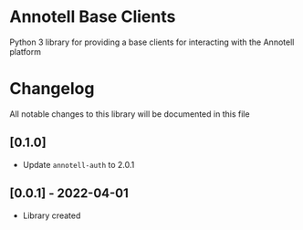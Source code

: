 # Annotell Base Clients

Python 3 library for providing a base clients for interacting with the Annotell platform

# Changelog

All notable changes to this library will be documented in this file

## [0.1.0]
- Update `annotell-auth` to 2.0.1

## [0.0.1] - 2022-04-01

- Library created

